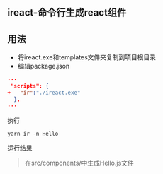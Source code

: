 ## ireact-命令行生成react组件
## 用法
- 将ireact.exe和templates文件夹复制到项目根目录
- 编辑package.json
```json
···
 "scripts": {
+   "ir":"./ireact.exe"
  },
···
```
执行
```
yarn ir -n Hello
```
运行结果

>在src/components/中生成Hello.js文件